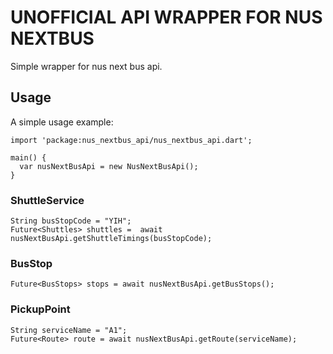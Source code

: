 # UNOFFICIAL API WRAPPER FOR NUS NEXTBUS 

Simple wrapper for nus next bus api.

## Usage

A simple usage example:

    import 'package:nus_nextbus_api/nus_nextbus_api.dart';

    main() {
      var nusNextBusApi = new NusNextBusApi();
    }


### ShuttleService
    
    String busStopCode = "YIH";
    Future<Shuttles> shuttles =  await nusNextBusApi.getShuttleTimings(busStopCode);
    
### BusStop

    Future<BusStops> stops = await nusNextBusApi.getBusStops();
    
### PickupPoint
    
    String serviceName = "A1";
    Future<Route> route = await nusNextBusApi.getRoute(serviceName);

#
